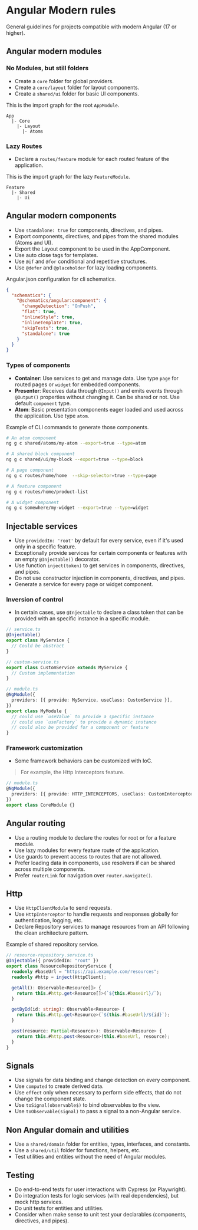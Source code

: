 # Angular Modern rules

General guidelines for projects compatible with modern Angular (17 or higher).

## Angular modern modules

### No Modules, but still folders

- Create a `core` folder for global providers.
- Create a `core/layout` folder for layout components.
- Create a `shared/ui` folder for basic UI components.

This is the import graph for the root `AppModule`.

```text
App
  |- Core
    |- Layout
      |- Atoms
```

### Lazy Routes

- Declare a `routes/feature` module for each routed feature of the application.

This is the import graph for the lazy `FeatureModule`.

```text
Feature
  |- Shared
    |- Ui
```

## Angular modern components

- Use `standalone: true` for components, directives, and pipes.
- Export components, directives, and pipes from the shared modules (Atoms and UI).
- Export the Layout component to be used in the AppComponent.
- Use auto close tags for templates.
- Use `@if` and `@for` conditional and repetitive structures.
- Use `@defer` and `@placeholder` for lazy loading components.

Angular.json configuration for cli schematics.

```json
{
  "schematics": {
    "@schematics/angular:component": {
      "changeDetection": "OnPush",
      "flat": true,
      "inlineStyle": true,
      "inlineTemplate": true,
      "skipTests": true,
      "standalone": true
    }
  }
}
```

### Types of components

- **Container**: Use services to get and manage data. Use type `page` for routed pages or `widget` for embedded components.
- **Presenter**: Receives data through `@Input()` and emits events through `@Output()` properties without changing it. Can be shared or not. Use default `component` type.
- **Atom**: Basic presentation components eager loaded and used across the application. Use type `atom`.

Example of CLI commands to generate those components.

```bash
# An atom component
ng g c shared/atoms/my-atom --export=true --type=atom

# A shared block component
ng g c shared/ui/my-block --export=true --type=block

# A page component
ng g c routes/home/home  --skip-selector=true --type=page

# A feature component
ng g c routes/home/product-list

# A widget component
ng g c somewhere/my-widget --export=true --type=widget
```

## Injectable services

- Use `providedIn: 'root'` by default for every service, even if it's used only in a specific feature.
- Exceptionally provide services for certain components or features with an empty `@Injectable()` decorator.
- Use function `inject(token)` to get services in components, directives, and pipes.
- Do not use constructor injection in components, directives, and pipes.
- Generate a service for every page or widget component.

### Inversion of control

- In certain cases, use `@Injectable` to declare a class token that can be provided with an specific instance in a specific module.

```typescript
// service.ts
@Injectable()
export class MyService {
  // Could be abstract
}
```

```typescript
// custom-service.ts
export class CustomService extends MyService {
  // Custom implementation
}
```

```typescript
// module.ts
@NgModule({
  providers: [{ provide: MyService, useClass: CustomService }],
})
export class MyModule {
  // could use `useValue` to provide a specific instance
  // could use `useFactory` to provide a dynamic instance
  // could also be provided for a component or feature
}
```

### Framework customization

- Some framework behaviors can be customized with IoC.

> For example, the Http Interceptors feature.

```typescript
// module.ts
@NgModule({
  providers: [{ provide: HTTP_INTERCEPTORS, useClass: CustomInterceptor, multi: true }],
})
export class CoreModule {}
```

## Angular routing

- Use a routing module to declare the routes for root or for a feature module.
- Use lazy modules for every feature route of the application.
- Use guards to prevent access to routes that are not allowed.
- Prefer loading data in components, use resolvers if can be shared across multiple components.
- Prefer `routerLink` for navigation over `router.navigate()`.

## Http

- Use `HttpClientModule` to send requests.
- Use `HttpInterceptor` to handle requests and responses globally for authentication, logging, etc.
- Declare Repository services to manage resources from an API following the clean architecture pattern.

Example of shared repository service.

```typescript
// resource-repository.service.ts
@Injectable({ providedIn: "root" })
export class ResourceRepositoryService {
  readonly #baseUrl = "https://api.example.com/resources";
  readonly #http = inject(HttpClient);

  getAll(): Observable<Resource[]> {
    return this.#http.get<Resource[]>(`${this.#baseUrl}/`);
  }

  getById(id: string): Observable<Resource> {
    return this.#http.get<Resource>(`${this.#baseUrl}/${id}`);
  }

  post(resource: Partial<Resource>): Observable<Resource> {
    return this.#http.post<Resource>(this.#baseUrl, resource);
  }
}
```

## Signals

- Use signals for data binding and change detection on every component.
- Use `computed` to create derived data.
- Use `effect` only when necessary to perform side effects, that do not change the component state.
- Use `toSignal(observable$)` to bind observables to the view.
- Use `toObservable(signal)` to pass a signal to a non-Angular service.

## Non Angular domain and utilities

- Use a `shared/domain` folder for entities, types, interfaces, and constants.
- Use a `shared/util` folder for functions, helpers, etc.
- Test utilities and entities without the need of Angular modules.

## Testing

- Do end-to-end tests for user interactions with Cypress (or Playwright).
- Do integration tests for logic services (with real dependencies), but mock http services.
- Do unit tests for entities and utilities.
- Consider when make sense to unit test your declarables (components, directives, and pipes).
